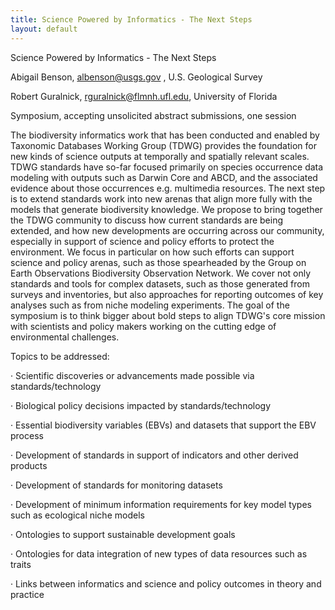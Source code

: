 ```yaml
---
title: Science Powered by Informatics - The Next Steps
layout: default
---
```




Science Powered by Informatics - The Next Steps

Abigail Benson, albenson@usgs.gov , U.S. Geological Survey

Robert Guralnick, rguralnick@flmnh.ufl.edu, University of Florida

Symposium, accepting unsolicited abstract submissions, one session

The biodiversity informatics work that has been conducted and enabled by Taxonomic Databases Working Group (TDWG) provides the foundation for new kinds of science outputs at temporally and spatially relevant scales.  TDWG standards have so-far focused primarily on species occurrence data modeling with outputs such as Darwin Core and ABCD, and the associated evidence about those occurrences e.g. multimedia resources.  The next step is to extend standards work into new arenas that align more fully with the models that generate biodiversity knowledge.  We propose to bring together the TDWG community to discuss how current standards are being extended, and how new developments are occurring across our community, especially in support of science and policy efforts to protect the environment.  We focus in particular on how such efforts can support science and policy arenas, such as those spearheaded by the Group on Earth Observations Biodiversity Observation Network.  We cover not only standards and tools for complex datasets, such as those generated from surveys and inventories, but also approaches for reporting outcomes of key analyses such as from niche modeling experiments.  The goal of the symposium is to think bigger about bold steps to align TDWG's core mission with scientists and policy makers working on the cutting edge of environmental challenges. 

 

Topics to be addressed:

·       Scientific discoveries or advancements made possible via standards/technology

·       Biological policy decisions impacted by standards/technology

·       Essential biodiversity variables (EBVs) and datasets that support the EBV process

·       Development of standards in support of indicators and other derived products

·       Development of standards for monitoring datasets

·       Development of minimum information requirements for key model types such as ecological niche models

·       Ontologies to support sustainable development goals

·       Ontologies for data integration of new types of data resources such as traits

·       Links between informatics and science and policy outcomes in theory and practice

